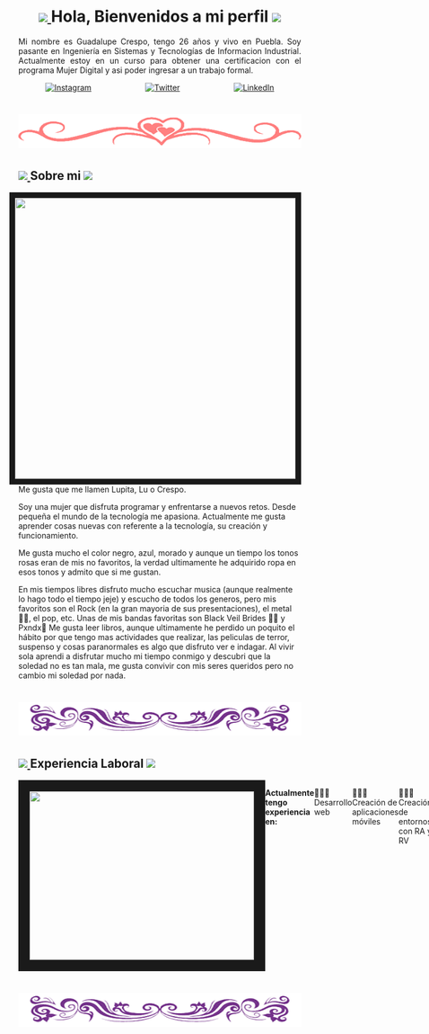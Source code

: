 <h1 align="center"> 
	<a href="">
		<img src="https://media.tenor.com/PRcQePKtLYYAAAAi/blue-blueflame.gif" width="40" />
	</a>
	Hola, Bienvenidos a mi perfil 
<a href="">
		<img src="https://media.tenor.com/PRcQePKtLYYAAAAi/blue-blueflame.gif" width="40" />
	</a>
</h1>

<p align="justify" width="24px" >Mi nombre es Guadalupe Crespo, tengo 26 años y vivo en Puebla. Soy pasante en Ingeniería en Sistemas y Tecnologías de Informacion Industrial. Actualmente estoy en un curso para obtener una certificacion con el programa Mujer Digital y asi poder ingresar a un trabajo formal.</p>

<div align=center style="display:flex; justify-content: space-around">
  <a href="https://www.instagram.com/lupxi_crespo?igsh=MXBxc2R4cmZieXZqaQ=="><img alt="Instagram" src="https://img.shields.io/static/v1?style=for-the-badge&message=Instagram&color=C837AC&logo=Instagram&logoColor=FFFFFF&label=" /></a>
  <a href="https://x.com/Lupxi_Crespo?t=jFLfo6Z7J8MSNWg3eLKaOw&s=09"><img src="https://img.shields.io/static/v1?style=for-the-badge&message=Twitter&color=000000&logo=x&logoColor=FFFFFF&label=" alt="Twitter" /></a>
  <a href="www.linkedin.com/in/guadalupe-crespo-torres-07418616b"><img src="https://img.shields.io/static/v1?style=for-the-badge&message=LinkedIn&color=0A66C2&logo=LinkedIn&logoColor=FFFFFF&label=" alt="LinkedIn" /></a>
</div>

<h1 align="center">
	<a href="">
		<img src="./img/sep4.png" width="700" height="60"/>
	</a>
</h1>

<h2>
<a href="">
		<img src="https://media.tenor.com/PRcQePKtLYYAAAAi/blue-blueflame.gif" width="40" />
	</a>
Sobre mi
	<a href="">
		<img src="https://media.tenor.com/PRcQePKtLYYAAAAi/blue-blueflame.gif" width="40" />
	</a>
</h2> 

<div >
<img align="right" src="https://64.media.tumblr.com/215c99c30413f06b18560dd2672f4e00/734bb894bd2b0c25-6e/s400x600/70d3a7e8606d7bd9b3e71f0856529b9918769a3c.gif" width="500" height="500" border="10"/>

<p align="justify">
	Me gusta que me llamen Lupita, Lu o Crespo. 
</p>
 <p align="left">
	 Soy una mujer que disfruta programar y enfrentarse a nuevos retos. Desde pequeña el mundo de la tecnología me apasiona. Actualmente me gusta aprender cosas nuevas con referente a la tecnología, su creación y funcionamiento.
 </p>
<p align="left">
	Me gusta mucho el color negro, azul, morado y aunque un tiempo los tonos rosas eran de mis no favoritos, la verdad ultimamente he adquirido ropa en esos tonos y admito que si me gustan. </p>
<p align="left">
	En mis tiempos libres disfruto mucho escuchar musica (aunque realmente lo hago todo el tiempo jeje) y escucho de todos los generos, pero mis favoritos son el Rock (en la gran mayoria de sus presentaciones), el metal 🤘🏼, el pop, etc. Unas de mis bandas favoritas son Black Veil Brides 🤟🏼 y Pxndx🐼
	Me gusta leer libros, aunque ultimamente he perdido un poquito el hábito por que tengo mas actividades que realizar, las peliculas de terror, suspenso y cosas paranormales es algo que disfruto ver e indagar. 
	Al vivir sola aprendi a disfrutar mucho mi tiempo conmigo y descubri que la soledad no es tan mala, me gusta convivir con mis seres queridos pero no cambio mi soledad por nada.
 </p>
</div>
<h1 align="center">
	<a href="">
		<img src="./img/sep3.png" width="700" height="60"/>
	</a>
</h1>
<h2>
<a href="">
		<img src="https://media.tenor.com/PRcQePKtLYYAAAAi/blue-blueflame.gif" width="40" />
	</a>
	Experiencia Laboral
	<a href="">
		<img src="https://media.tenor.com/PRcQePKtLYYAAAAi/blue-blueflame.gif" width="40" />
	</a>
</h2> 

<div style="display:flex; justify-content: space-around">
	<img align="left" src="https://i.pinimg.com/originals/74/34/57/743457785e7543fd62c51e59dcf853d9.gif" width="400" height="300" border="20"/>
	<p align="justify">
		<strong>Actualmente tengo experiencia en:</strong> 
	</p>
	<p>
		👩🏽‍💻 Desarrollo web 
	</p>
	<p>
		👩🏽‍💻 Creación de aplicaciones móviles
	</p>
	<p> 
		👩🏽‍💻 Creación de entornos con RA y RV
	</p>
	<p>
		👩🏽‍💻 Diseño/Edición de foto y video
	</p>
	<p>
		👩🏽‍💻 Community Manager
	</p>	
</div>
<h1 align="center">
	<a href="">
		<img src="./img/sep3.png" width="700" height="60"/>
	</a>
</h1>
